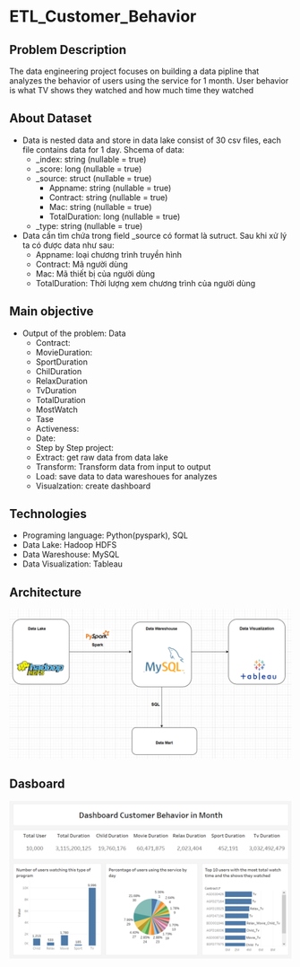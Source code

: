 # ETL_Customer_Behavior

## Problem Description
The data engineering project focuses on building a data pipline that analyzes the behavior of users using the service for 1 month. User behavior is what TV shows they watched and how much time they watched
## About Dataset
 - Data is nested data and store in  data lake consist of 30 csv files, each file contains data for 1 day. Shcema of data: 
    - _index: string (nullable = true)
    - _score: long (nullable = true)
    - _source: struct (nullable = true)
        - Appname: string (nullable = true) 
        - Contract: string (nullable = true)
        - Mac: string (nullable = true)
        - TotalDuration: long (nullable = true)
    - _type: string (nullable = true)
  - Data cần tìm chứa trong  field _source có format là sutruct. Sau khi xử lý ta có được data như sau:
     - Appname: loại chương trình  truyền hình 
     - Contract: Mã người dùng 
     - Mac: Mã thiết bị của người dùng
     - TotalDuration: Thời lượng xem chương trình  của người dùng
## Main objective
- Output of the problem: Data 
    - Contract: 
    - MovieDuration: 
    - SportDuration
    - ChilDuration
    - RelaxDuration
    - TvDuration
    - TotalDuration
    - MostWatch
    - Tase
    - Activeness:
    - Date: 
  - Step by Step project:
  -  Extract: get raw data from data lake
  -  Transform: Transform data from input to output
  -  Load: save data to data wareshoues for analyzes
  -  Visualzation: create dashboard
## Technologies  
  - Programing language: Python(pyspark), SQL
  - Data Lake: Hadoop HDFS
  - Data Wareshouse: MySQL
  - Data Visualization: Tableau
## Architecture
![Architecture](image/Architecture.png)
## Dasboard
![Dashboard](image/Dashboard.png)
